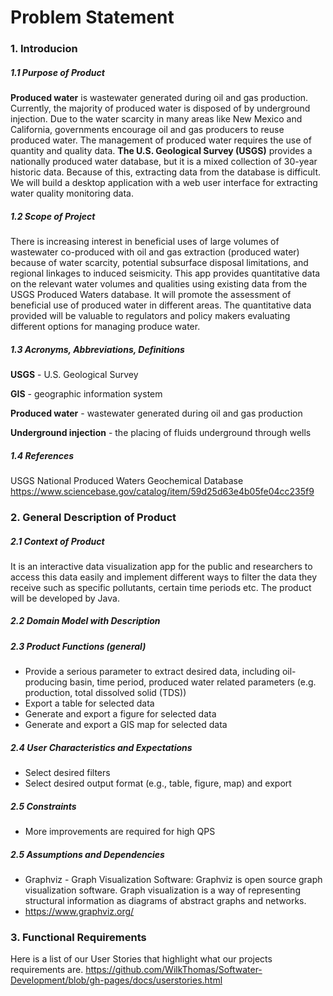 # Problem Statement
### 1. Introducion
##### 1.1 Purpose of Product
**Produced water** is wastewater generated during oil and gas production. Currently, the majority of produced water is disposed of by underground injection. Due to the water scarcity in many areas like New Mexico and California, governments encourage oil and gas producers to reuse produced water. The management of produced water requires the use of quantity and quality data. **The U.S. Geological Survey (USGS)** provides a nationally produced water database, but it is a mixed collection of 30-year historic data. Because of this, extracting data from the database is difficult. We will build a desktop application with a web user interface for extracting water quality monitoring data.

##### 1.2 Scope of Project
There is increasing interest in beneficial uses of large volumes of wastewater co-produced with oil and gas extraction (produced water) because of water scarcity, potential subsurface disposal limitations, and regional linkages to induced seismicity. This app provides quantitative data on the relevant water volumes and qualities using existing data from the USGS Produced Waters database. It will promote the assessment of beneficial use of produced water in different areas. The quantitative data provided will be valuable to regulators and policy makers evaluating different options for managing produce water.

##### 1.3 Acronyms, Abbreviations, Definitions
**USGS** - U.S. Geological Survey

**GIS** - geographic information system

**Produced water** - wastewater generated during oil and gas production

**Underground injection** - the placing of fluids underground through wells

##### 1.4 References
USGS National Produced Waters Geochemical Database
https://www.sciencebase.gov/catalog/item/59d25d63e4b05fe04cc235f9

### 2. General Description of Product
##### 2.1 Context of Product
It is an interactive data visualization app for the public and researchers to access this data easily and implement different ways to filter the data they receive such as specific pollutants, certain time periods etc. The product will be developed by Java.

##### 2.2 Domain Model with Description

##### 2.3 Product Functions (general)
* Provide a serious parameter to extract desired data, including oil-producing basin, time period, produced water related parameters (e.g. production, total dissolved solid (TDS))
* Export a table for selected data
* Generate and export a figure for selected data
* Generate and export a GIS map for selected data

##### 2.4 User Characteristics and Expectations
* Select desired filters
* Select desired output format (e.g., table, figure, map) and export

##### 2.5 Constraints
* More improvements are required for high QPS

##### 2.5 Assumptions and Dependencies
*	Graphviz - Graph Visualization Software: Graphviz is open source graph visualization software. Graph visualization is a way of representing structural information as diagrams of abstract graphs and networks. 
*	https://www.graphviz.org/

### 3. Functional Requirements
Here is a list of our User Stories that highlight what our projects requirements are. https://github.com/WilkThomas/Softwater-Development/blob/gh-pages/docs/userstories.html







